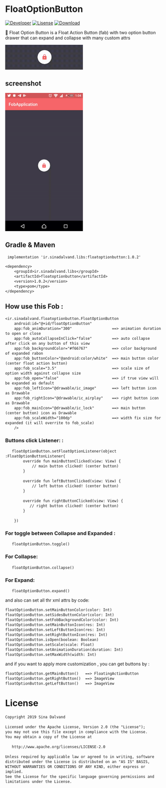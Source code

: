 # FloatOptionButton

[![Developer](https://img.shields.io/badge/developer-sina%20dalvand-orange)](https://github.com/sinadalvand)
[![Lisense](https://img.shields.io/badge/License-Apache%202-lightgrey.svg)](https://www.apache.org/licenses/LICENSE-2.0)
[![Download](https://img.shields.io/maven-central/v/ir.sinadalvand.libs/floatoptionbutton?label=version%3A) ](https://bintray.com/sinadalvand/maven/FloatOptionButton/1.0.2/link)


🎈 Float Option Button is a Float Action Button (fab)  with two option button drawer that can expand and collapse with many custom attrs



<img src="https://github.com/sinadalvand/FloatOptionButton/blob/master/art/image.gif" width="250"/>


## screenshot
<img src="https://github.com/sinadalvand/FloatOptionButton/blob/master/art/preview.gif" width="250"/>


## Gradle & Maven
```
 implementation 'ir.sinadalvand.libs:floatoptionbutton:1.0.2'
```
```
<dependency>
	<groupId>ir.sinadalvand.libs</groupId>
	<artifactId>floatoptionbutton</artifactId>
	<version>1.0.2</version>
	<type>pom</type>
</dependency>
```


## How use this Fob :
```	
<ir.sinadalvand.floatoptionbutton.FloatOptionButton
	android:id="@+id/floatOptionButton"
	app:fob_animDuration="300"                  ==> animation duration to open or close
	app:fob_autoCollapseInClick="false"         ==> auto collapse after click on any button of this view
	app:fob_backgroundColor="#f66767"           ==> color background of expanded rabon
	app:fob_buttonColor="@android:color/white"  ==> main button color (center float action button)
	app:fob_scale="3.5"                         ==> scale size of option width against collapse size
	app:fob_open="false"                        ==> if true view will be expanded as default 
	app:fob_leftIcon="@drawable/ic_image"       ==> left button icon as Drawable
	app:fob_rightIcon="@drawable/ic_airplay"    ==> right button icon as Drawable
	app:fob_mainIcon="@drawable/ic_lock"        ==> main button (center button) icon as Drawable
	app:fob_scaleWidth="100dp"                  ==> width fix size for expanded (it will overrite to fob_scale)
	/>
```


### Buttons click Listener: :
```
   floatOptionButton.setFloatOptionListener(object :FloatOptionButtonListener{
		override fun mainButtonClicked(view: View) {
			// main button clicked! (center button)
		}

		override fun leftButtonClicked(view: View) {
			// left button clicked! (center button)
		}

		override fun rightButtonClicked(view: View) {
		   // right button clicked! (center button)
		}

	})
```



### For toggle between Collapse and Expanded :
```
   floatOptionButton.toggle()
```


### For Collapse:
```
   floatOptionButton.collapse()
```

### For Expand:
```
   floatOptionButton.expand()
```


and also can set all thr xml attrs by code:
```
floatOptionButton.setMainButtonColor(color: Int) 
floatOptionButton.setSidesButtonColor(color: Int)
floatOptionButton.setFobBackgroundColor(color: Int)
floatOptionButton.setMainButtonIcon(res: Int)
floatOptionButton.setLeftButtonIcon(res: Int)
floatOptionButton.setRightButtonIcon(res: Int)
floatOptionButton.isOpen(boolean: Boolean)
floatOptionButton.setScale(scale: Float)
floatOptionButton.setAnimationDuration(duration: Int)
floatOptionButton.setMaxWidth(width: Int)
```


and if you want to apply more customization , you can get buttons by : 
```
floatOptionButton.getMainButton()   ==> FloatingActionButton
floatOptionButton.getRightButton()  ==> ImageView
floatOptionButton.getLeftButton()   ==> ImageView
```


# License

    Copyright 2019 Sina Dalvand

    Licensed under the Apache License, Version 2.0 (the "License");
    you may not use this file except in compliance with the License.
    You may obtain a copy of the License at

       http://www.apache.org/licenses/LICENSE-2.0

    Unless required by applicable law or agreed to in writing, software
    distributed under the License is distributed on an "AS IS" BASIS,
    WITHOUT WARRANTIES OR CONDITIONS OF ANY KIND, either express or implied.
    See the License for the specific language governing permissions and
    limitations under the License.

